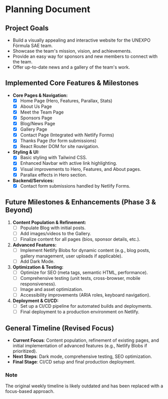 # Planning Document

## Project Goals

- Build a visually appealing and interactive website for the UNEXPO Fórmula SAE team.
- Showcase the team's mission, vision, and achievements.
- Provide an easy way for sponsors and new members to connect with the team.
- Offer up-to-date news and a gallery of the team's work.

## Implemented Core Features & Milestones

- **Core Pages & Navigation:**
  - [x] Home Page (Hero, Features, Parallax, Stats)
  - [x] About Us Page
  - [x] Meet the Team Page
  - [x] Sponsors Page
  - [x] Blog/News Page
  - [x] Gallery Page
  - [x] Contact Page (Integrated with Netlify Forms)
  - [x] Thanks Page (for form submissions)
  - [x] React Router DOM for site navigation.
- **Styling & UI:**
  - [x] Basic styling with Tailwind CSS.
  - [x] Enhanced Navbar with active link highlighting.
  - [x] Visual improvements to Hero, Features, and About pages.
  - [x] Parallax effects in Hero section.
- **Backend/Services:**
  - [x] Contact form submissions handled by Netlify Forms.

## Future Milestones & Enhancements (Phase 3 & Beyond)

1. **Content Population & Refinement:**
   - [ ] Populate Blog with initial posts.
   - [ ] Add images/videos to the Gallery.
   - [ ] Finalize content for all pages (bios, sponsor details, etc.).
2. **Advanced Features:**
   - [ ] Implement Netlify Blobs for dynamic content (e.g., blog posts, gallery management, user uploads if applicable).
   - [ ] Add Dark Mode.
3. **Optimization & Testing:**
   - [ ] Optimize for SEO (meta tags, semantic HTML, performance).
   - [ ] Comprehensive testing (unit tests, cross-browser, mobile responsiveness).
   - [ ] Image and asset optimization.
   - [ ] Accessibility improvements (ARIA roles, keyboard navigation).
4. **Deployment & CI/CD:**
   - [ ] Set up a CI/CD pipeline for automated builds and deployments.
   - [ ] Final deployment to a production environment on Netlify.

## General Timeline (Revised Focus)

- **Current Focus**: Content population, refinement of existing pages, and initial implementation of advanced features (e.g., Netlify Blobs if prioritized).
- **Next Steps**: Dark mode, comprehensive testing, SEO optimization.
- **Final Stage**: CI/CD setup and final production deployment.

### Note

The original weekly timeline is likely outdated and has been replaced with a focus-based approach.
